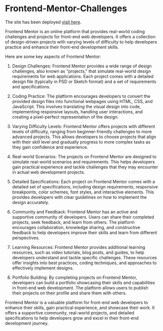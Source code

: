 # Frontend-Mentor-Challenges

The site has been deployed [visit here]([url](https://suraj-kumar-git-first-frontend-mentor.netlify.app/)).


Frontend Mentor is an online platform that provides real-world coding challenges and projects for front-end web developers. It offers a collection of design-driven projects with varying levels of difficulty to help developers practice and enhance their front-end development skills.

Here are some key aspects of Frontend Mentor:

1. Design Challenges: Frontend Mentor provides a wide range of design challenges, also known as "projects," that simulate real-world design requirements for web applications. Each project comes with a detailed design file (typically in PSD or Sketch format) and a set of requirements and specifications.

2. Coding Practice: The platform encourages developers to convert the provided design files into functional webpages using HTML, CSS, and JavaScript. This involves translating the visual design into code, implementing responsive layouts, handling user interactions, and creating a pixel-perfect representation of the design.

3. Varying Difficulty Levels: Frontend Mentor offers projects with different levels of difficulty, ranging from beginner-friendly challenges to more advanced projects. This allows developers to choose projects that align with their skill level and gradually progress to more complex tasks as they gain confidence and experience.

4. Real-world Scenarios: The projects on Frontend Mentor are designed to simulate real-world scenarios and requirements. This helps developers gain practical experience and tackle challenges that they may encounter in actual web development projects.

5. Detailed Specifications: Each project on Frontend Mentor comes with a detailed set of specifications, including design requirements, responsive breakpoints, color schemes, font styles, and interactive elements. This provides developers with clear guidelines on how to implement the design accurately.

6. Community and Feedback: Frontend Mentor has an active and supportive community of developers. Users can share their completed projects, seek feedback, and learn from others. The platform encourages collaboration, knowledge sharing, and constructive feedback to help developers improve their skills and learn from different perspectives.

7. Learning Resources: Frontend Mentor provides additional learning resources, such as video tutorials, blog posts, and guides, to help developers understand and tackle specific challenges. These resources offer insights into best practices, coding techniques, and approaches to effectively implement designs.

8. Portfolio Building: By completing projects on Frontend Mentor, developers can build a portfolio showcasing their skills and capabilities in front-end web development. The platform allows users to publish their projects on their profile and share them with others.

Frontend Mentor is a valuable platform for front-end web developers to enhance their skills, gain practical experience, and showcase their work. It offers a supportive community, real-world projects, and detailed specifications to help developers grow and excel in their front-end development journey.
